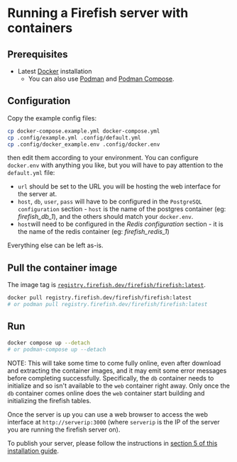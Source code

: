 # Running a Firefish server with containers

## Prerequisites

- Latest [Docker](https://docs.docker.com/get-docker/) installation
  - You can also use [Podman](https://podman.io/docs/installation) and [Podman Compose](https://github.com/containers/podman-compose).

## Configuration

Copy the example config files:

```sh
cp docker-compose.example.yml docker-compose.yml
cp .config/example.yml .config/default.yml
cp .config/docker_example.env .config/docker.env
```

then edit them according to your environment.
You can configure `docker.env` with anything you like, but you will have to pay attention to the `default.yml` file:

- `url` should be set to the URL you will be hosting the web interface for the server at.
- `host`, `db`, `user`, `pass` will have to be configured in the `PostgreSQL configuration` section - `host` is the name of the postgres container (eg: *firefish_db_1*), and the others should match your `docker.env`.
- `host`will need to be configured in the *Redis configuration* section - it is the name of the redis container (eg: *firefish_redis_1*)

Everything else can be left as-is.

## Pull the container image

The image tag is [`registry.firefish.dev/firefish/firefish:latest`](https://firefish.dev/firefish/firefish/container_registry/1).

```sh
docker pull registry.firefish.dev/firefish/firefish:latest
# or podman pull registry.firefish.dev/firefish/firefish:latest
```

## Run

```sh
docker compose up --detach
# or podman-compose up --detach
```

NOTE: This will take some time to come fully online, even after download and extracting the container images, and it may emit some error messages before completing successfully. Specifically, the `db` container needs to initialize and so isn't available to the `web` container right away. Only once the `db` container comes online does the `web` container start building and initializing the firefish tables.

Once the server is up you can use a web browser to access the web interface at `http://serverip:3000` (where `serverip` is the IP of the server you are running the firefish server on).

To publish your server, please follow the instructions in [section 5 of this installation guide](./install.md#5-preparation-for-publishing-a-server).
